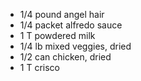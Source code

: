 ---
---
* 1/4 pound angel hair
* 1/4 packet alfredo sauce
* 1 T powdered milk
* 1/4 lb mixed veggies, dried
* 1/2 can chicken, dried
* 1 T crisco